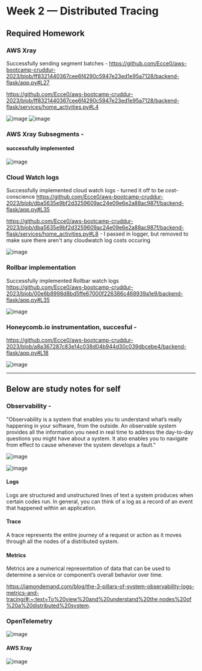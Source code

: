# Week 2 — Distributed Tracing


## Required Homework

 ### AWS Xray
  Successfully sending segment batches - 
  https://github.com/Ecce0/aws-bootcamp-cruddur-2023/blob/ff8321440367cee6f4290c5947e23ed1e95a7128/backend-flask/app.py#L27
  
  https://github.com/Ecce0/aws-bootcamp-cruddur-2023/blob/ff8321440367cee6f4290c5947e23ed1e95a7128/backend-flask/services/home_activities.py#L4
  
  ![image](https://user-images.githubusercontent.com/97846441/222874732-80f3cded-9526-4d4f-b1a5-3bc422f4637f.png)
  ![image](https://user-images.githubusercontent.com/97846441/222874832-205b5549-b8c5-4560-b9b3-95cdfcc0e10c.png)
  
  
 ### AWS Xray Subsegments - 
  #### successfully implemented
 ![image](https://user-images.githubusercontent.com/97846441/222938288-96052abf-1c95-4a39-baa4-bd9507fc1288.png)

  
 
 ### Cloud Watch logs
  Successfully implemented cloud watch logs - turned it off to be cost-conscience
  https://github.com/Ecce0/aws-bootcamp-cruddur-2023/blob/dba5635e9bf2d3259609ac24e09e6e2a88ac987f/backend-flask/app.py#L35
  
  https://github.com/Ecce0/aws-bootcamp-cruddur-2023/blob/dba5635e9bf2d3259609ac24e09e6e2a88ac987f/backend-flask/services/home_activities.py#L8 - I passed in logger, but removed to make sure there aren't any cloudwatch log costs occuring 
  
  
  ![image](https://user-images.githubusercontent.com/97846441/222877909-31319718-6ef3-4900-9dd3-821fd10f92c2.png)

 ### Rollbar implementation
  Successfully implemented Rollbar watch logs
  https://github.com/Ecce0/aws-bootcamp-cruddur-2023/blob/00e6b8998d8bd5ffe67000f226386c468939a1e9/backend-flask/app.py#L35
  
  ![image](https://user-images.githubusercontent.com/97846441/222880004-cdf6f8ea-8a04-4a84-9e3f-ba4c87458cb3.png)
  
  
 ### Honeycomb.io instrumentation, succesful -
 https://github.com/Ecce0/aws-bootcamp-cruddur-2023/blob/a8a367287c83e14c038d04b944d30c039dbcebe4/backend-flask/app.py#L18
 
 ![image](https://user-images.githubusercontent.com/97846441/222934702-d60e2c54-f238-453a-9956-12a85d2f4655.png)


  
  --------------------------------------------------------------------------------------
  ## Below are study notes for self
  
   ### Observability -
   
   "Observability is a system that enables you to understand what’s really happening in your software, from the outside. An observable system
   provides all the information you need in real time to address the day-to-day questions you might have about a system. It also enables you to 
   navigate from effect to cause whenever the system develops a fault." 
   
   ![image](https://user-images.githubusercontent.com/97846441/222934834-41ad7085-e6ee-46cc-9736-b95abc99b204.png)
   
   ![image](https://user-images.githubusercontent.com/97846441/222934856-b7950e71-d7b7-4b35-9737-f45d0a0be030.png)
 
   #### Logs
   Logs are structured and unstructured lines of text a system produces when certain codes run. In general, you can think of a 
   log as a record of an event that happened within an application.
   
   #### Trace
   A trace represents the entire journey of a request or action as it moves through all the nodes of a distributed system.
   
   #### Metrics
   Metrics are a numerical representation of data that can be used to determine a service or component’s overall behavior over time. 

   https://iamondemand.com/blog/the-3-pillars-of-system-observability-logs-metrics-and-tracing/#:~:text=To%20view%20and%20understand%20the,nodes%20of%20a%20distributed%20system.
   
   
   ### OpenTelemetry
   ![image](https://user-images.githubusercontent.com/97846441/222934979-a505f556-b8c1-4ef5-8fd0-a27e93c10293.png)
   
   
  
   #### AWS Xray
   ![image](https://user-images.githubusercontent.com/97846441/222934760-8ccc96c1-bb5e-467d-9acc-428d3b262e28.png)


